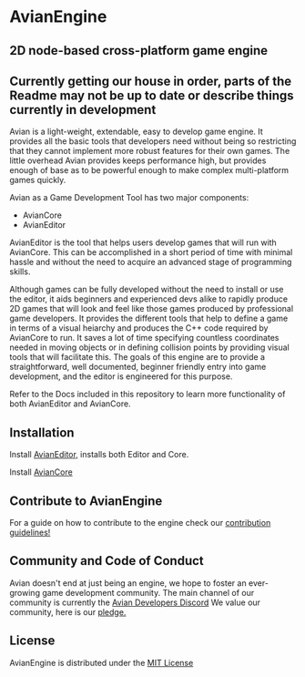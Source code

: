 # AvianEngine
## 2D node-based cross-platform game engine

## Currently getting our house in order, parts of the Readme may not be up to date or describe things currently in development

Avian is a light-weight, extendable, easy to develop game engine.
It provides all the basic tools that developers need without being so restricting that they cannot implement more robust features for their own games. 
The little overhead Avian provides keeps performance high, but provides enough of base as to be powerful enough to make complex multi-platform games quickly.

Avian as a Game Development Tool has two major components:
* AvianCore 
* AvianEditor

AvianEditor is the tool that helps users develop games that will run with AvianCore. 
This can be accomplished in a short period of time with minimal hassle and without the need to acquire an advanced stage of programming skills.

Although games can be fully developed without the need to install or use the editor, it aids beginners and experienced devs alike to rapidly produce 2D games that will look and feel like those games produced by professional game developers.
It provides the different tools that help to define a game in terms of a visual heiarchy and produces the C++ code required by AvianCore to run. 
It saves a lot of time specifying countless coordinates needed in moving objects or in defining collision points by providing visual tools that will facilitate this. 
The goals of this engine are to provide a straightforward, well documented, beginner friendly entry into game development, and the editor is engineered for this purpose.

Refer to the Docs included in this repository to learn more functionality of both AvianEditor and AvianCore. 

## Installation

Install [AvianEditor,](https://www.duckduckgo.com) installs both Editor and Core.

Install [AvianCore](https://www.duckduckgo.com)

## Contribute to AvianEngine

For a guide on how to contribute to the engine check our [contribution guidelines!](Contributing.md "AvianEngine Contribution Guidelines")

## Community and Code of Conduct

Avian doesn't end at just being an engine, we hope to foster an ever-growing game development community.
The main channel of our community is currently the [Avian Developers Discord](https://discord.gg/QYHgdaZZH5)
We value our community, here is our [pledge.](Code%20of%20Conduct.md "AvianEngine Code of Conduct")

## License

AvianEngine is distributed under the [MIT License](LICENSE.txt)
